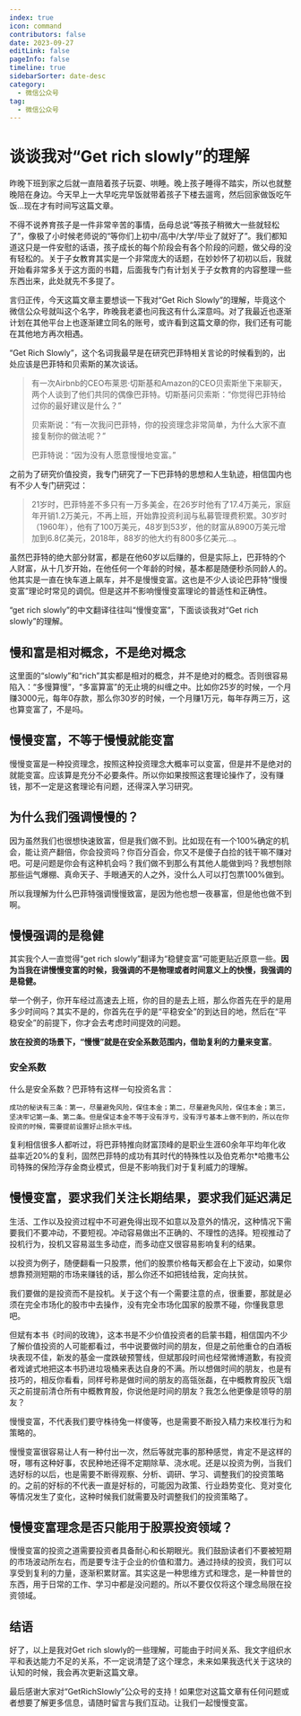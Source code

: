 ```yaml
---
index: true
icon: command
contributors: false
date: 2023-09-27
editLink: false
pageInfo: false
timeline: true
sidebarSorter: date-desc
category:
  - 微信公众号
tag:
  - 微信公众号
---
```


# 谈谈我对“Get rich slowly”的理解

昨晚下班到家之后就一直陪着孩子玩耍、哄睡。晚上孩子睡得不踏实，所以也就整晚陪在身边。今天早上一大早吃完早饭就带着孩子下楼去遛弯，然后回家做饭吃午饭...现在才有时间写这篇文章。

不得不说养育孩子是一件非常辛苦的事情，岳母总说“等孩子稍微大一些就轻松了”，像极了小时候老师说的“等你们上初中/高中/大学/毕业了就好了”。我们都知道这只是一件安慰的话语，孩子成长的每个阶段会有各个阶段的问题，做父母的没有轻松的。关于子女教育其实是一个非常庞大的话题，在妙妙怀了初初以后，我就开始看非常多关于这方面的书籍，后面我专门有计划关于子女教育的内容整理一些东西出来，此处就先不多提了。

言归正传，今天这篇文章主要想谈一下我对“Get Rich Slowly”的理解，毕竟这个微信公众号就叫这个名字，昨晚我老婆也问我这有什么深意吗。对了我最近也逐渐计划在其他平台上也逐渐建立同名的账号，或许看到这篇文章的你，我们还有可能在其他地方再次相遇。

“Get Rich Slowly”，这个名词我最早是在研究巴菲特相关言论的时候看到的，出处应该是巴菲特和贝索斯的某次谈话。

> 有一次Airbnb的CEO布莱恩·切斯基和Amazon的CEO贝索斯坐下来聊天，两个人谈到了他们共同的偶像巴菲特。切斯基问贝索斯：“你觉得巴菲特给过你的最好建议是什么？”
> 
> 贝索斯说：“有一次我问巴菲特，你的投资理念非常简单，为什么大家不直接复制你的做法呢？”
> 
> 巴菲特说：“因为没有人愿意慢慢地变富。”

之前为了研究价值投资，我专门研究了一下巴菲特的思想和人生轨迹，相信国内也有不少人专门研究过：

> 21岁时，巴菲特差不多只有一万多美金，在26岁时他有了17.4万美元，家庭年开销1.2万美元，不再上班，开始靠投资利润与私募管理费积累。30岁时（1960年），他有了100万美元，48岁到53岁，他的财富从8900万美元增加到6.8亿美元，2018年，88岁的他大约有800多亿美元...。

虽然巴菲特的绝大部分财富，都是在他60岁以后赚的，但是实际上，巴菲特的个人财富，从十几岁开始，在他任何一个年龄的时候，基本都是随便秒杀同龄人的。他其实是一直在快车道上飙车，并不是慢慢变富。这也是不少人谈论巴菲特“慢慢变富”理论时常见的调侃。但是这并不影响慢慢变富理论的普适性和正确性。


“get rich slowly”的中文翻译往往叫“慢慢变富”，下面谈谈我对“Get rich slowly”的理解。

## 慢和富是相对概念，不是绝对概念

这里面的“slowly”和“rich”其实都是相对的概念，并不是绝对的概念。否则很容易陷入：“多慢算慢”，“多富算富”的无止境的纠缠之中。比如你25岁的时候，一个月赚3000元，每年0存款，那么你30岁的时候，一个月赚1万元，每年存两三万，这也算变富了，不是吗。

## 慢慢变富，不等于慢慢就能变富

慢慢变富是一种投资理念，按照这种投资理念大概率可以变富，但是并不是绝对的就能变富。应该算是充分不必要条件。所以你如果按照这套理论操作了，没有赚钱，那不一定是这套理论有问题，还得深入学习研究。

## 为什么我们强调慢慢的？

因为虽然我们也很想快速致富，但是我们做不到。比如现在有一个100%确定的机会，能让资产翻倍，你会投资吗？你百分百会，你又不是傻子白捡的钱干嘛不赚对吧。可是问题是你会有这种机会吗？我们做不到那么有其他人能做到吗？我想刨除那些运气爆棚、真命天子、手眼通天的人之外，没什么人可以打包票100%做到。

所以我理解为什么巴菲特强调慢慢致富，是因为他也想一夜暴富，但是他也做不到啊。

## 慢慢强调的是稳健

其实我个人一直觉得“get rich slowly”翻译为“稳健变富”可能更贴近原意一些。**因为当我在讲慢慢变富的时候，我强调的不是物理或者时间意义上的快慢，我强调的是稳健。**

举一个例子，你开车经过高速去上班，你的目的是去上班，那么你首先在乎的是用多少时间吗？其实不是的，你首先在乎的是“平稳安全”的到达目的地，然后在“平稳安全”的前提下，你才会去考虑时间提效的问题。

**放在投资的场景下，“慢慢”就是在安全系数范围内，借助复利的力量来变富**。

### 安全系数

什么是安全系数？巴菲特有这样一句投资名言：

    成功的秘诀有三条：第一，尽量避免风险，保住本金；第二，尽量避免风险，保住本金；第三，坚决牢记第一条、第二条。但是保证本金不等于没有浮亏，没有浮亏基本上做不到的，所以在你投资的时候，需要提前设置好止损水平线。

复利相信很多人都听过，将巴菲特推向财富顶峰的是职业生涯60余年平均年化收益率近20%的复利，固然巴菲特的成功有其时代的特殊性以及伯克希尔*哈撒韦公司特殊的保险浮存金商业模式，但是不影响我们对于复利威力的理解。

## 慢慢变富，要求我们关注长期结果，要求我们延迟满足

生活、工作以及投资过程中不可避免得出现不如意以及意外的情况，这种情况下需要我们不要冲动，不要短视。冲动容易做出不正确的、不理性的选择。短视推动了投机行为，投机又容易滋生多动症，而多动症又很容易影响复利的结果。

以投资为例子，随便翻看一只股票，他们的股票价格每天都会在上下波动，如果你想靠预测短期的市场来赚钱的话，那么你还不如把钱给我，定向扶贫。

我们要做的是投资而不是投机。关于这个有一个需要注意的点，很重要，那就是必须在完全市场化的股市中去操作，没有完全市场化国家的股票不碰，你懂我意思吧。

但斌有本书《时间的玫瑰》，这本书是不少价值投资者的启蒙书籍，相信国内不少了解价值投资的人可能都看过，书中说要做时间的朋友，但是之前他重仓的白酒板块表现不佳，新发的基金一度跌破预警线，但斌那段时间也经常微博道歉，有投资者戏谑式地把这本书扔进垃圾桶来表达自身的不满。所以想做时间的朋友，也是有技巧的，相反你看看，同样号称是做时间的朋友的高瓴张磊，在中概教育股灰飞烟灭之前提前清仓所有中概教育股，你说他是时间的朋友？我怎么他更像是领导的朋友？

慢慢变富，不代表我们要守株待兔一样傻等，也是需要不断投入精力来校准行为和策略的。

慢慢变富很容易让人有一种付出一次，然后等就完事的那种感觉，肯定不是这样的呀，哪有这种好事，农民种地还得不定期除草、浇水呢。还是以投资为例，当我们选好标的以后，也是需要不断得观察、分析、调研、学习、调整我们的投资策略的。之前的好标的不代表一直是好标的，可能因为政策、行业趋势变化、竞对变化等情况发生了变化，这种时候我们就需要及时调整我们的投资策略了。

## 慢慢变富理念是否只能用于股票投资领域？

慢慢变富的投资之道需要投资者具备耐心和长期眼光。我们鼓励读者们不要被短期的市场波动所左右，而是要专注于企业的价值和潜力。通过持续的投资，我们可以享受到复利的力量，逐渐积累财富。其实这是一种思维方式和理念，是一种普世的东西，用于日常的工作、学习中都是没问题的。所以不要仅仅将这个理念局限在投资领域。

## 结语

好了，以上是我对Get rich slowly的一些理解，可能由于时间关系、我文字组织水平和表达能力不足的关系，不一定说清楚了这个理念，未来如果我迭代关于这块的认知的时候，我会再次更新这篇文章。

最后感谢大家对“GetRichSlowly”公众号的支持！如果您对这篇文章有任何问题或者想要了解更多信息，请随时留言与我们互动。让我们一起慢慢变富。



<!-- @include: ../scaffolds/post_footer.md -->